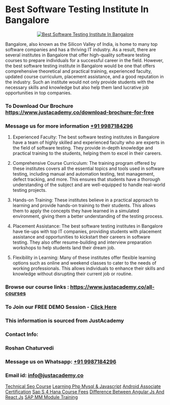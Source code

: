 # Best Software Testing Institute In Bangalore

<p align="center">
  <a href="https://justacademy.co/program-detail/software-testing">
    <img src="https://justacademy.co/storage2/program_images/1704700438.webp" alt="Best Software Testing Institute In Bangalore">
  </a>
</p>


Bangalore, also known as the Silicon Valley of India, is home to many top software companies and has a thriving IT industry. As a result, there are several institutes in Bangalore that offer high-quality software testing courses to prepare individuals for a successful career in the field. However, the best software testing institute in Bangalore would be one that offers comprehensive theoretical and practical training, experienced faculty, updated course curriculum, placement assistance, and a good reputation in the industry. Such an institute would not only provide students with the necessary skills and knowledge but also help them land lucrative job opportunities in top companies.
### To Download Our Brochure https://www.justacademy.co/download-brochure-for-free
### Message us for more information [+91 9987184296](https://api.whatsapp.com/send?phone=919987184296)
1) Experienced Faculty: The best software testing institutes in Bangalore have a team of highly skilled and experienced faculty who are experts in the field of software testing. They provide in-depth knowledge and practical training to the students, helping them to excel in their careers.

2) Comprehensive Course Curriculum: The training program offered by these institutes covers all the essential topics and tools used in software testing, including manual and automation testing, test management, defect tracking, and more. This ensures that students have a thorough understanding of the subject and are well-equipped to handle real-world testing projects.

3) Hands-on Training: These institutes believe in a practical approach to learning and provide hands-on training to their students. This allows them to apply the concepts they have learned in a simulated environment, giving them a better understanding of the testing process.

4) Placement Assistance: The best software testing institutes in Bangalore have tie-ups with top IT companies, providing students with placement assistance and opportunities to kickstart their careers in software testing. They also offer resume-building and interview preparation workshops to help students land their dream job.

5) Flexibility in Learning: Many of these institutes offer flexible learning options such as online and weekend classes to cater to the needs of working professionals. This allows individuals to enhance their skills and knowledge without disrupting their current job or routine.

### Browse our course links : https://www.justacademy.co/all-courses 
### To Join our FREE DEMO Session - [Click Here](https://www.justacademy.co/register-for-course-demo)


### This information is sourced from JustAcademy
### Contact Info:
### Roshan Chaturvedi
### Message us on Whatsapp: [+91 9987184296](https://api.whatsapp.com/send?phone=919987184296)
### Email id: [info@justacademy.co](mailto:info@justacademy.co)
                    
[Technical Seo Course](https://www.linkedin.com/pulse/technical-seo-course-justacademy-boston-0lskc?trackingId=RQwj%2BDg1fk4VzS4a09UcWw%3D%3D&lipi=urn%3Ali%3Apage%3Ad_flagship3_company_admin%3BA1nZ1nP9T4epQeiwVmNY3A%3D%3D)
[Learning Php Mysql & Javascript](https://www.linkedin.com/pulse/learning-php-mysql-javascript-justacademy-bay-area-a1iqc?trackingId=GOgs%2BsM6XEau7nkXeA1EBQ%3D%3D&lipi=urn%3Ali%3Apage%3Ad_flagship3_company_admin%3BF16vFVlwTBq9N188C2SLQg%3D%3D)
[Android Associate Certification](https://medium.com/@pzade254/android-associate-certification-088902f2265b)
[Sap S 4 Hana Course Fees](https://medium.com/@ranemanish460/sap-s-4-hana-course-fees-e949dfb607cc)
[Difference Between Angular Js And React Js](https://justacademyin.github.io/Articles/Difference-Between-Angular-Js-And-React-Js)
[SAP MM Module Training](https://justacademyin.github.io/Articles/SAP-MM-Module-Training)
